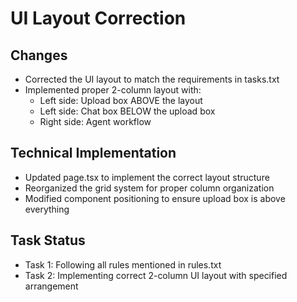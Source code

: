 # UI Layout Correction

## Changes
- Corrected the UI layout to match the requirements in tasks.txt
- Implemented proper 2-column layout with:
  - Left side: Upload box ABOVE the layout
  - Left side: Chat box BELOW the upload box
  - Right side: Agent workflow

## Technical Implementation
- Updated page.tsx to implement the correct layout structure
- Reorganized the grid system for proper column organization
- Modified component positioning to ensure upload box is above everything

## Task Status
- Task 1: Following all rules mentioned in rules.txt
- Task 2: Implementing correct 2-column UI layout with specified arrangement

